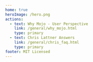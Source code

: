 ```yaml
---
home: true
heroImage: /hero.png
actions:
  - text: Why Mojo - User Perspective
    link: /general/why_mojo.html
    type: primary
  - text: Chris Lattner Answers
    link: /general/chris_faq.html
    type: primary
footer: MIT Licensed
---
```



